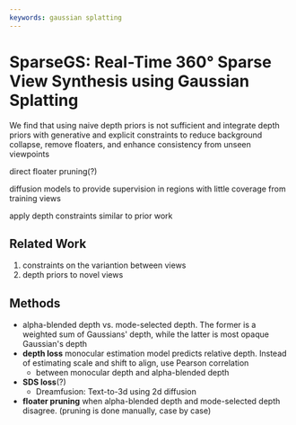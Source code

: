 ```yaml
---
keywords: gaussian splatting
---
```


# SparseGS: Real-Time 360° Sparse View Synthesis using Gaussian Splatting

We find that using naive depth priors is not sufficient and integrate depth priors with generative and explicit constraints to reduce background collapse, remove floaters, and enhance consistency from unseen viewpoints

direct floater pruning(?)

diffusion models to provide supervision in regions with little coverage from training views

apply depth constraints similar to prior work

## Related Work

1. constraints on the variantion between views
2. depth priors to novel views

## Methods

- alpha-blended depth vs. mode-selected depth. The former is a weighted sum of Gaussians' depth, while the latter is most opaque Gaussian's depth
- **depth loss** monocular estimation model predicts relative depth. Instead of estimating scale and shift to align, use Pearson correlation
  - between monocular depth and alpha-blended depth
- **SDS loss**(?)
  - Dreamfusion: Text-to-3d using 2d diffusion
- **floater pruning** when alpha-blended depth and mode-selected depth disagree. (pruning is done manually, case by case)
